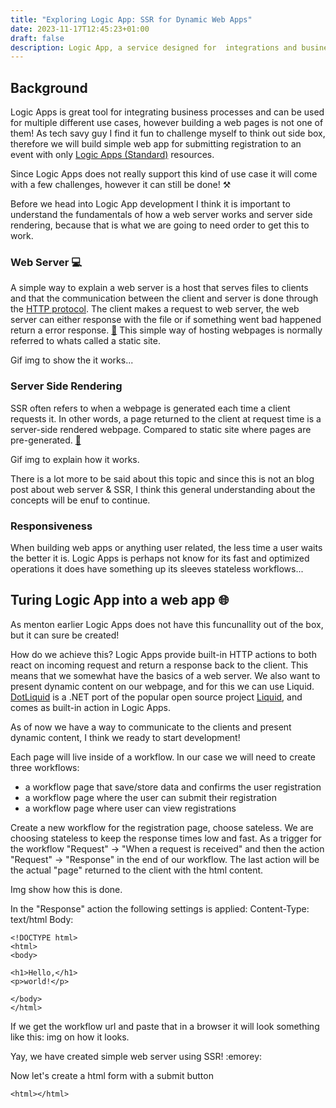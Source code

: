 ```yaml
---
title: "Exploring Logic App: SSR for Dynamic Web Apps"
date: 2023-11-17T12:45:23+01:00
draft: false
description: Logic App, a service designed for  integrations and business processes. But in this post we will be transforming Logic Apps into a engaging web experience by using server-side rendering (SSR).
---
```



## Background
Logic Apps is great tool for integrating business processes and can be used for multiple different use cases, however building a web pages is not one of them! As tech savy guy I find it fun to challenge myself to think out side box, therefore we will build simple web app for submitting registration to an event with only [Logic Apps (Standard)](https://learn.microsoft.com/en-us/azure/logic-apps/logic-apps-overview) resources.

Since Logic Apps does not really support this kind of use case it will come with a few challenges, however it can still be done! ⚒️

Before we head into Logic App development I think it is important to understand the fundamentals of how a web server works and server side rendering, because that is what we are going to need order to get this to work.

### Web Server 💻
A simple way to explain a web server is a host that serves files to clients and that the communication between the client and server is done through the [HTTP protocol](https://developer.mozilla.org/en-US/docs/Glossary/HTTP).
The client makes a request to web server, the web server can either response with the file or if something went bad happened return a error response. [📖](https://developer.mozilla.org/en-US/docs/Learn/Common_questions/Web_mechanics/What_is_a_web_server)
This simple way of hosting webpages is normally referred to whats called a static site. 

Gif img to show the it works...

### Server Side Rendering
SSR often refers to when a webpage is generated each time a client requests it. In other words, a page returned to the client at request time is a server-side rendered webpage. Compared to static site where pages are pre-generated. [📖](https://dev.to/ebereplenty/server-side-rendering-ssr-vs-static-site-generation-ssg-214k)

Gif img to explain how it works.

There is a lot more to be said about this topic and since this is not an blog post about web server & SSR, I think this general understanding about the concepts will be enuf to continue.

### Responsiveness  
When building web apps or anything user related, the less time a user waits the better it is. Logic Apps is perhaps not know for its fast and optimized operations it does have something up its sleeves stateless workflows... 


## Turing Logic App into a web app 🌐
As menton earlier Logic Apps does not have this funcunallity out of the box, but it can sure be created! 

How do we achieve this?
Logic Apps provide built-in HTTP actions to both react on incoming request and return a response back to the client. This means that we somewhat have the basics of a web server. 
We also want to present dynamic content on our webpage, and for this we can use Liquid. [DotLiquid](https://github.com/dotliquid/dotliquid) is a .NET port of the popular open source project [Liquid](https://shopify.github.io/liquid/), and comes as built-in action in Logic Apps. 

As of now we have a way to communicate to the clients and present dynamic content, I think we ready to start development!

Each page will live inside of a workflow. In our case we will need to create three workflows:
- a workflow page that save/store data and confirms the user registration  
- a workflow page where the user can submit their registration
- a workflow page where user can view registrations



Create a new workflow for the registration page, choose sateless. We are choosing stateless to keep the response times low and fast. As a trigger for the workflow "Request" -> "When a request is received" and then the action "Request" -> "Response" in the end of our workflow. The last action will be the actual "page" returned to the client with the html content.

Img show how this is done.

In the "Response" action the following settings is applied: 
Content-Type: text/html
Body:
```
<!DOCTYPE html>
<html>
<body>

<h1>Hello,</h1>
<p>world!</p>

</body>
</html>
```

If we get the workflow url and paste that in a browser it will look something like this:
img on how it looks.

Yay, we have created simple web server using SSR! :emorey:


Now let's create a html form with a submit button 

```
<html></html>
```

